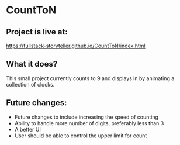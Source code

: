 # CountToN
## Project is live at:
https://fullstack-storyteller.github.io/CountToN/index.html
## What it does?
This small project currently counts to 9 and displays in by animating a collection of clocks.

## Future changes:
* Future changes to include increasing the speed of counting
* Ability to handle more number of digits, preferably less than 3
* A better UI
* User should be able to control the upper limit for count
